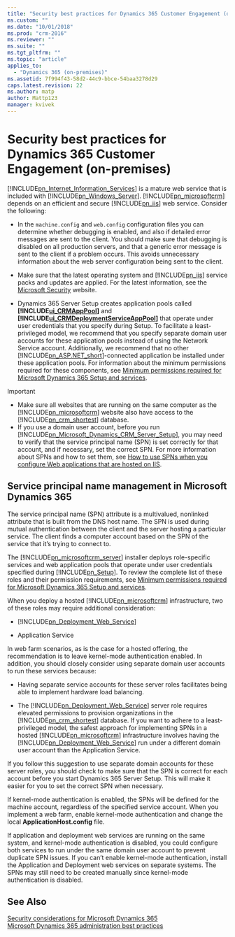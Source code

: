```yaml
---
title: "Security best practices for Dynamics 365 Customer Engagement (on-premises) | Microsoft Docs"
ms.custom: ""
ms.date: "10/01/2018"
ms.prod: "crm-2016"
ms.reviewer: ""
ms.suite: ""
ms.tgt_pltfrm: ""
ms.topic: "article"
applies_to: 
  - "Dynamics 365 (on-premises)"
ms.assetid: 7f994f43-58d2-44c9-bbce-54baa3278d29
caps.latest.revision: 22
ms.author: matp
author: Mattp123
manager: kvivek
---
```

# Security best practices for Dynamics 365 Customer Engagement (on-premises)



[!INCLUDE[pn_Internet_Information_Services](../includes/pn-internet-information-services.md)] is a mature web service that is included with [!INCLUDE[pn_Windows_Server](../includes/pn-windows-server.md)]. [!INCLUDE[pn_microsoftcrm](../includes/pn-microsoftcrm.md)] depends on an efficient and secure [!INCLUDE[pn_iis](../includes/pn-iis.md)] web service. Consider the following:  
  
-   In the `machine.config` and `web.config` configuration files you can determine whether debugging is enabled, and also if detailed error messages are sent to the client. You should make sure that debugging is disabled on all production servers, and that a generic error message is sent to the client if a problem occurs. This avoids unnecessary information about the web server configuration being sent to the client.  
  
-   Make sure that the latest operating system and [!INCLUDE[pn_iis](../includes/pn-iis.md)] service packs and updates are applied. For the latest information, see the [Microsoft Security](http://go.microsoft.com/fwlink/p/?linkid=92540) website.  
  
-   Dynamics 365 Server Setup creates application pools called **[!INCLUDE[ui_CRMAppPool](../includes/ui-crmapppool.md)]** and **[!INCLUDE[ui_CRMDeploymentServiceAppPool](../includes/ui-crmdeploymentserviceapppool.md)]** that operate under user credentials that you specify during Setup. To facilitate a least-privileged model, we recommend that you specify separate domain user accounts for these application pools instead of using the Network Service account. Additionally, we recommend that no other [!INCLUDE[pn_ASP.NET_short](../includes/pn-asp-net-short.md)]-connected application be installed under these application pools. For information about the minimum permissions required for these components, see [Minimum permissions required for Microsoft Dynamics 365 Setup and services](security-considerations-for-microsoft-dynamics-365.md#BKMK_MinimumPermissions).  
  
> [!IMPORTANT]
>  -   Make sure all websites that are running on the same computer as the [!INCLUDE[pn_microsoftcrm](../includes/pn-microsoftcrm.md)] website also have access to the [!INCLUDE[pn_crm_shortest](../includes/pn-crm-shortest.md)] database.  
> -   If you use a domain user account, before you run [!INCLUDE[pn_Microsoft_Dynamics_CRM_Server_Setup](../includes/pn-microsoft-dynamics-crm-server-setup.md)], you may need to verify that the service principal name (SPN) is set correctly for that account, and if necessary, set the correct SPN. For more information about SPNs and how to set them, see [How to use SPNs when you configure Web applications that are hosted on IIS](http://go.microsoft.com/fwlink/p/?linkid=99582).  
  
## Service principal name management in Microsoft Dynamics 365  
 The service principal name (SPN) attribute is a multivalued, nonlinked attribute that is built from the DNS host name. The SPN is used during mutual authentication between the client and the server hosting a particular service. The client finds a computer account based on the SPN of the service that it’s trying to connect to.  
  
 The [!INCLUDE[pn_microsoftcrm_server](../includes/pn-microsoftcrm-server.md)] installer deploys role-specific services and web application pools that operate under user credentials specified during [!INCLUDE[pn_Setup](../includes/pn-setup.md)]. To review the complete list of these roles and their permission requirements, see [Minimum permissions required for Microsoft Dynamics 365 Setup and services](security-considerations-for-microsoft-dynamics-365.md#BKMK_MinimumPermissions).  
  
 When you deploy a hosted [!INCLUDE[pn_microsoftcrm](../includes/pn-microsoftcrm.md)] infrastructure, two of these roles may require additional consideration:  
  
-   [!INCLUDE[pn_Deployment_Web_Service](../includes/pn-deployment-web-service.md)]  
  
-   Application Service  
  
 In web farm scenarios, as is the case for a hosted offering, the recommendation is to leave kernel-mode authentication enabled. In addition, you should closely consider using separate domain user accounts to run these services because:  
  
-   Having separate service accounts for these server roles facilitates being able to implement hardware load balancing.  
  
-   The [!INCLUDE[pn_Deployment_Web_Service](../includes/pn-deployment-web-service.md)] server role requires elevated permissions to provision organizations in the [!INCLUDE[pn_crm_shortest](../includes/pn-crm-shortest.md)] database. If you want to adhere to a least-privileged model, the safest approach for implementing SPNs in a hosted [!INCLUDE[pn_microsoftcrm](../includes/pn-microsoftcrm.md)] infrastructure involves having the [!INCLUDE[pn_Deployment_Web_Service](../includes/pn-deployment-web-service.md)] run under a different domain user account than the Application Service.  
  
 If you follow this suggestion to use separate domain accounts for these server roles, you should check to make sure that the SPN is correct for each account before you start Dynamics 365 Server Setup. This will make it easier for you to set the correct SPN when necessary.  
  
 If kernel-mode authentication is enabled, the SPNs will be defined for the machine account, regardless of the specified service account. When you implement a web farm, enable kernel-mode authentication and change the local **ApplicationHost.config** file.  
  
 If application and deployment web services are running on the same system, and kernel-mode authentication is disabled, you could configure both services to run under the same domain user account to prevent duplicate SPN issues. If you can’t enable kernel-mode authentication, install the Application and Deployment web services on separate systems. The SPNs may still need to be created manually since kernel-mode authentication is disabled.  
  
 <!-- For more information about SPNs and how to set them, see [Service Principal Name (SPN) checklist for Kerberos authentication with IIS 7.0/7.5](http://go.microsoft.com/fwlink/p/?linkid=213659)  -->
  
## See Also  
 [Security considerations for Microsoft Dynamics 365](security-considerations-for-microsoft-dynamics-365.md)   </br>
 [Microsoft Dynamics 365 administration best practices](best-practices-on-premises-deployments.md)

